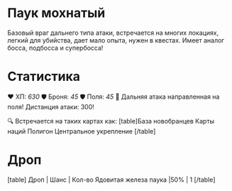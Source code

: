 # Паук мохнатый
Базовый враг дальнего типа атаки, встречается на многих локациях, легкий для убийства, дает мало опыта, нужен в квестах. Имеет аналог босса, подбосса и супербосса!
# Cтатистика
❤ ХП: *630*
🛡 Броня: *45*
🛡 Поля: *45*
🔫 Дальняя атака направленная на поля!
   Дистанция атаки: 300!

🔍 Встречается на таких картах как:
[table]База новобранцев
Карты наций
Полигон
Центральное укрепление
[/table]
# Дроп
[table] Дроп | Шанс | Кол-во
Ядовитая железа паука |50% | 1
[/table]